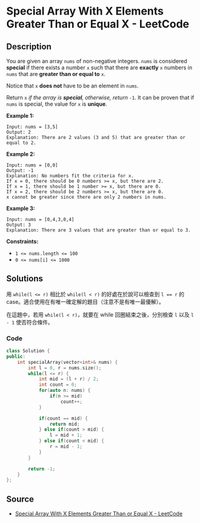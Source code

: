 # Special Array With X Elements Greater Than or Equal X - LeetCode

## Description

You are given an array `nums` of non-negative integers. `nums` is considered **special** if there exists a number `x` such that there are **exactly** `x` numbers in `nums` that are **greater than or equal to** `x`.

Notice that `x` **does not** have to be an element in `nums`.

Return `x` _if the array is **special**, otherwise, return_ `-1`. It can be proven that if `nums` is special, the value for `x` is **unique**.

**Example 1:**

```
Input: nums = [3,5]
Output: 2
Explanation: There are 2 values (3 and 5) that are greater than or equal to 2.

```

**Example 2:**

```
Input: nums = [0,0]
Output: -1
Explanation: No numbers fit the criteria for x.
If x = 0, there should be 0 numbers >= x, but there are 2.
If x = 1, there should be 1 number >= x, but there are 0.
If x = 2, there should be 2 numbers >= x, but there are 0.
x cannot be greater since there are only 2 numbers in nums.

```

**Example 3:**

```
Input: nums = [0,4,3,0,4]
Output: 3
Explanation: There are 3 values that are greater than or equal to 3.

```

**Constraints:**

-   `1 <= nums.length <= 100`
-   `0 <= nums[i] <= 1000`

## Solutions 

用 `while(l <= r)` 相比於 `while(l < r)` 的好處在於說可以檢查到 `l == r` 的 case。適合使用在有唯一確定解的題目（注意不是有唯一最優解）。

在這題中，若用 `while(l < r)`，就要在 while 回圈結束之後，分別檢查 `l` 以及 `l - 1` 使否符合條件。

### Code

```cpp
class Solution {
public:
    int specialArray(vector<int>& nums) {
        int l = 0, r = nums.size();
        while(l <= r) {
            int mid = (l + r) / 2;
            int count = 0;
            for(auto n: nums) {
                if(n >= mid) 
                    count++;
            }

            if(count == mid) {
                return mid;
            } else if(count > mid) {
                l = mid + 1;
            } else if(count < mid) {
                r = mid - 1;
            }
        }

        return -1;
    }
};
```

## Source
- [Special Array With X Elements Greater Than or Equal X - LeetCode](https://leetcode.com/problems/special-array-with-x-elements-greater-than-or-equal-x/description/)